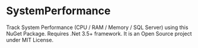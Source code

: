 # SystemPerformance
Track System Performance (CPU / RAM / Memory / SQL Server) using this NuGet Package. Requires .Net 3.5+ framework. It is an Open Source project under MIT License.
